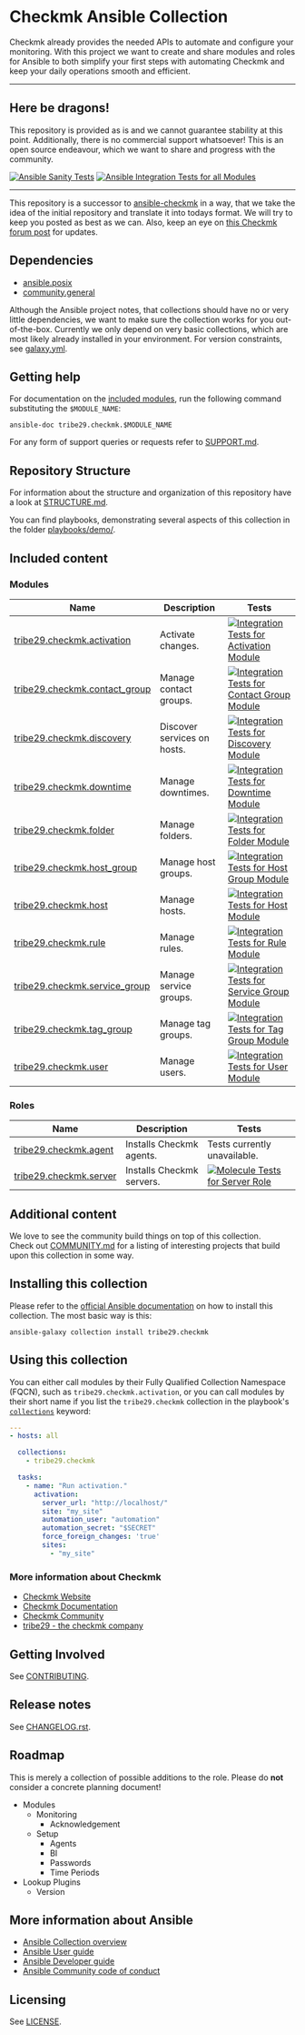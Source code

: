 # Checkmk Ansible Collection

Checkmk already provides the needed APIs to automate and 
configure your monitoring. With this project we want to create
and share modules and roles for Ansible to both simplify your first steps
with automating Checkmk and keep your daily operations smooth and efficient.

---

## Here be dragons!

This repository is provided as is and we cannot guarantee stability at this point.
Additionally, there is no commercial support whatsoever!
This is an open source endeavour, which we want to share and progress with the community.

[![Ansible Sanity Tests](https://github.com/Checkmk/ansible-collection-tribe29.checkmk/actions/workflows/ansible-sanity-tests.yaml/badge.svg)](https://github.com/Checkmk/ansible-collection-tribe29.checkmk/actions/workflows/ansible-sanity-tests.yaml)
[![Ansible Integration Tests for all Modules](https://github.com/Checkmk/ansible-collection-tribe29.checkmk/actions/workflows/ans-int-tests-full.yaml/badge.svg)](https://github.com/Checkmk/ansible-collection-tribe29.checkmk/actions/workflows/ans-int-tests-full.yaml)
<!-- [![Ansible Unit Tests](https://github.com/Checkmk/ansible-collection-tribe29.checkmk/actions/workflows/ansible-unit-tests.yaml/badge.svg)](https://github.com/Checkmk/ansible-collection-tribe29.checkmk/actions/workflows/ansible-unit-tests.yaml) -->

---

This repository is a successor to [ansible-checkmk](https://github.com/Checkmk/ansible-checkmk)
in a way, that we take the idea of the initial repository and translate it into
todays format. We will try to keep you posted as best as we can.
Also, keep an eye on [this Checkmk forum post](https://forum.checkmk.com/t/checkmk-goes-ansible/25428) for updates.

## Dependencies
 - [ansible.posix](https://github.com/ansible-collections/ansible.posix)
 - [community.general](https://github.com/ansible-collections/community.general)

Although the Ansible project notes, that collections should have no or very little dependencies, we want to make sure the  collection works for you out-of-the-box. Currently we only depend on very basic collections, which are most likely already installed in your environment. For version constraints, see [galaxy.yml](galaxy.yml).

## Getting help

For documentation on the [included modules](#modules), run the following
command substituting the `$MODULE_NAME`:

    ansible-doc tribe29.checkmk.$MODULE_NAME

For any form of support queries or requests refer to [SUPPORT.md](SUPPORT.md).

## Repository Structure

For information about the structure and organization of this repository
have a look at [STRUCTURE.md](docs/STRUCTURE.md).

You can find playbooks, demonstrating several aspects of this collection in the folder [playbooks/demo/](playbooks/demo/).

## Included content

<!--start collection content-->
<!-- ### Inventory plugins
Name | Description
--- | ---
[tribe29.checkmk.ec2](https://github.com/Checkmk/ansible-collection-tribe29.checkmk/tree/main/docs/tribe29.checkmk.ec2_inventory.rst)|EC2 inventory source

### Lookup plugins
Name | Description
--- | ---
[tribe29.checkmk.account_attribute](https://github.com/Checkmk/ansible-collection-tribe29.checkmk/tree/main/docs/tribe29.checkmk.account_attribute_lookup.rst)|Look up Checkmk account attributes.
-->

### Modules
Name | Description | Tests
--- | --- | ---
[tribe29.checkmk.activation](https://github.com/Checkmk/ansible-collection-tribe29.checkmk/blob/main/plugins/modules/activation.py)|Activate changes.|[![Integration Tests for Activation Module](https://github.com/Checkmk/ansible-collection-tribe29.checkmk/actions/workflows/ans-int-test-activation.yaml/badge.svg)](https://github.com/Checkmk/ansible-collection-tribe29.checkmk/actions/workflows/ans-int-test-activation.yaml)
[tribe29.checkmk.contact_group](https://github.com/Checkmk/ansible-collection-tribe29.checkmk/blob/main/plugins/modules/contact_group.py)|Manage contact groups.|[![Integration Tests for Contact Group Module](https://github.com/Checkmk/ansible-collection-tribe29.checkmk/actions/workflows/ans-int-test-contact_group.yaml/badge.svg)](https://github.com/Checkmk/ansible-collection-tribe29.checkmk/actions/workflows/ans-int-test-contact_group.yaml)
[tribe29.checkmk.discovery](https://github.com/Checkmk/ansible-collection-tribe29.checkmk/blob/main/plugins/modules/discovery.py)|Discover services on hosts.|[![Integration Tests for Discovery Module](https://github.com/Checkmk/ansible-collection-tribe29.checkmk/actions/workflows/ans-int-test-discovery.yaml/badge.svg)](https://github.com/Checkmk/ansible-collection-tribe29.checkmk/actions/workflows/ans-int-test-discovery.yaml)
[tribe29.checkmk.downtime](https://github.com/Checkmk/ansible-collection-tribe29.checkmk/blob/main/plugins/modules/downtime.py)|Manage downtimes.|[![Integration Tests for Downtime Module](https://github.com/Checkmk/ansible-collection-tribe29.checkmk/actions/workflows/ans-int-test-downtime.yaml/badge.svg)](https://github.com/Checkmk/ansible-collection-tribe29.checkmk/actions/workflows/ans-int-test-downtime.yaml)
[tribe29.checkmk.folder](https://github.com/Checkmk/ansible-collection-tribe29.checkmk/blob/main/plugins/modules/folder.py)|Manage folders.|[![Integration Tests for Folder Module](https://github.com/Checkmk/ansible-collection-tribe29.checkmk/actions/workflows/ans-int-test-folder.yaml/badge.svg)](https://github.com/Checkmk/ansible-collection-tribe29.checkmk/actions/workflows/ans-int-test-folder.yaml)
[tribe29.checkmk.host_group](https://github.com/Checkmk/ansible-collection-tribe29.checkmk/blob/main/plugins/modules/host_group.py)|Manage host groups.|[![Integration Tests for Host Group Module](https://github.com/Checkmk/ansible-collection-tribe29.checkmk/actions/workflows/ans-int-test-host_group.yaml/badge.svg)](https://github.com/Checkmk/ansible-collection-tribe29.checkmk/actions/workflows/ans-int-test-host_group.yaml)
[tribe29.checkmk.host](https://github.com/Checkmk/ansible-collection-tribe29.checkmk/blob/main/plugins/modules/host.py)|Manage hosts.|[![Integration Tests for Host Module](https://github.com/Checkmk/ansible-collection-tribe29.checkmk/actions/workflows/ans-int-test-host.yaml/badge.svg)](https://github.com/Checkmk/ansible-collection-tribe29.checkmk/actions/workflows/ans-int-test-host.yaml)
[tribe29.checkmk.rule](https://github.com/Checkmk/ansible-collection-tribe29.checkmk/blob/main/plugins/modules/rule.py)|Manage rules.|[![Integration Tests for Rule Module](https://github.com/Checkmk/ansible-collection-tribe29.checkmk/actions/workflows/ans-int-test-rule.yaml/badge.svg)](https://github.com/Checkmk/ansible-collection-tribe29.checkmk/actions/workflows/ans-int-test-rule.yaml)
[tribe29.checkmk.service_group](https://github.com/Checkmk/ansible-collection-tribe29.checkmk/blob/main/plugins/modules/service_group.py)|Manage service groups.|[![Integration Tests for Service Group Module](https://github.com/Checkmk/ansible-collection-tribe29.checkmk/actions/workflows/ans-int-test-service_group.yaml/badge.svg)](https://github.com/Checkmk/ansible-collection-tribe29.checkmk/actions/workflows/ans-int-test-service_group.yaml)
[tribe29.checkmk.tag_group](https://github.com/Checkmk/ansible-collection-tribe29.checkmk/blob/main/plugins/modules/tag_group.py)|Manage tag groups.|[![Integration Tests for Tag Group Module](https://github.com/Checkmk/ansible-collection-tribe29.checkmk/actions/workflows/ans-int-test-tag_group.yaml/badge.svg)](https://github.com/Checkmk/ansible-collection-tribe29.checkmk/actions/workflows/ans-int-test-tag_group.yaml)
[tribe29.checkmk.user](https://github.com/Checkmk/ansible-collection-tribe29.checkmk/blob/main/plugins/modules/user.py)|Manage users.|[![Integration Tests for User Module](https://github.com/Checkmk/ansible-collection-tribe29.checkmk/actions/workflows/ans-int-test-user.yaml/badge.svg)](https://github.com/Checkmk/ansible-collection-tribe29.checkmk/actions/workflows/ans-int-test-user.yaml)
### Roles
Name | Description | Tests
--- | --- | ---
[tribe29.checkmk.agent](https://github.com/Checkmk/ansible-collection-tribe29.checkmk/blob/main/roles/agent/README.md)|Installs Checkmk agents.| Tests currently unavailable. <!-- [![Molecule Tests for Agent Role](https://github.com/Checkmk/ansible-collection-tribe29.checkmk/actions/workflows/molecule-role-agent.yaml/badge.svg)](https://github.com/Checkmk/ansible-collection-tribe29.checkmk/actions/workflows/molecule-role-agent.yaml)-->
[tribe29.checkmk.server](https://github.com/Checkmk/ansible-collection-tribe29.checkmk/blob/main/roles/server/README.md)|Installs Checkmk servers.|[![Molecule Tests for Server Role](https://github.com/Checkmk/ansible-collection-tribe29.checkmk/actions/workflows/molecule-role-server.yaml/badge.svg)](https://github.com/Checkmk/ansible-collection-tribe29.checkmk/actions/workflows/molecule-role-server.yaml)
<!--end collection content-->

## Additional content
We love to see the community build things on top of this collection.  
Check out [COMMUNITY.md](COMMUNITY.md) for a listing of interesting projects that build upon this collection in some way.

## Installing this collection
Please refer to the [official Ansible documentation](https://docs.ansible.com/ansible/latest/collections_guide/collections_installing.html) on how to install this collection. The most basic way is this:

    ansible-galaxy collection install tribe29.checkmk

## Using this collection

You can either call modules by their Fully Qualified Collection Namespace (FQCN),
such as `tribe29.checkmk.activation`, or you can call modules by their short name
if you list the `tribe29.checkmk` collection in the playbook's [`collections`](https://docs.ansible.com/ansible/devel/user_guide/collections_using.html#using-collections-in-playbooks) keyword:

```yaml
---
- hosts: all

  collections:
    - tribe29.checkmk

  tasks:
    - name: "Run activation."
      activation:
        server_url: "http://localhost/"
        site: "my_site"
        automation_user: "automation"
        automation_secret: "$SECRET"
        force_foreign_changes: 'true'
        sites:
          - "my_site"
```
### More information about Checkmk

* [Checkmk Website](https://checkmk.com)
* [Checkmk Documentation](https://docs.checkmk.com/)
* [Checkmk Community](https://forum.checkmk.com/)
* [tribe29 - the checkmk company](https://tribe29.com)

## Getting Involved

See [CONTRIBUTING](CONTRIBUTING.md).

## Release notes
<!--Add a link to a changelog.rst file or an external docsite to cover this information. -->
See [CHANGELOG.rst](CHANGELOG.rst).

## Roadmap
<!-- Optional. Include the roadmap for this collection, and the proposed release/versioning strategy so users can anticipate the upgrade/update cycle. -->
This is merely a collection of possible additions to the role.
Please do **not** consider a concrete planning document!

- Modules
  - Monitoring
    - Acknowledgement
  - Setup
    - Agents
    - BI
    - Passwords
    - Time Periods
- Lookup Plugins
  - Version

## More information about Ansible

- [Ansible Collection overview](https://github.com/ansible-collections/overview)
- [Ansible User guide](https://docs.ansible.com/ansible/latest/user_guide/index.html)
- [Ansible Developer guide](https://docs.ansible.com/ansible/latest/dev_guide/index.html)
- [Ansible Community code of conduct](https://docs.ansible.com/ansible/latest/community/code_of_conduct.html)

## Licensing
See [LICENSE](LICENSE).
